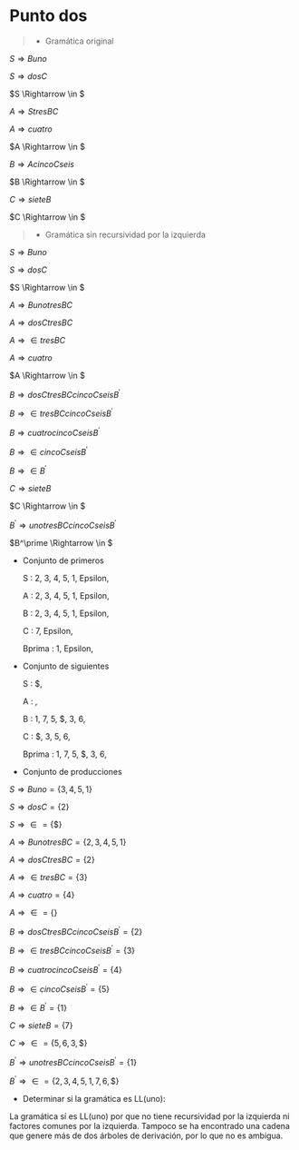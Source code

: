 # **Punto dos**

>* Gramática original

$S \Rightarrow Buno$

$S \Rightarrow dosC$

$S \Rightarrow \in $

$A \Rightarrow StresBC$

$A \Rightarrow cuatro$

$A \Rightarrow \in $

$B \Rightarrow AcincoCseis$

$B \Rightarrow \in $

$C \Rightarrow sieteB$

$C \Rightarrow \in  $

>* Gramática sin recursividad por la   izquierda

$S \Rightarrow Buno$

$S \Rightarrow dosC$

$S \Rightarrow \in $

$A \Rightarrow BunotresBC$

$A \Rightarrow dosCtresBC$

$A \Rightarrow \in tresBC$

$A \Rightarrow cuatro$

$A \Rightarrow \in $

$B \Rightarrow dosCtresBCcincoCseis B^\prime$

$B \Rightarrow \in tresBCcincoCseis B^\prime$

$B \Rightarrow cuatrocincoCseis B^\prime$

$B \Rightarrow \in cincoCseis B^\prime$

$B \Rightarrow \in B^\prime$

$C \Rightarrow sieteB$

$C \Rightarrow \in $

$B^\prime \Rightarrow unotresBCcincoCseis B^\prime$

$B^\prime \Rightarrow \in $

* Conjunto de primeros

    S  :  2, 3, 4, 5, 1, Epsilon, 

    A  :  2, 3, 4, 5, 1, Epsilon, 

    B  :  2, 3, 4, 5, 1, Epsilon, 

    C  :  7, Epsilon, 

    Bprima  :  1, Epsilon, 

* Conjunto de siguientes

    S  :  $, 

    A  :  ,

    B  :  1, 7, 5, $, 3, 6, 

    C  :  $, 3, 5, 6, 

    Bprima  :  1, 7, 5, $, 3, 6,  

* Conjunto de producciones


$S \Rightarrow Buno = \{3,4,5,1\}$

$S \Rightarrow dosC = \{2\}$

$S \Rightarrow \in = \{\$\}$

$A \Rightarrow BunotresBC = \{2,3,4,5,1\}$

$A \Rightarrow dosCtresBC = \{2\}$

$A \Rightarrow \in tresBC = \{3\}$

$A \Rightarrow cuatro = \{4\}$

$A \Rightarrow \in  = \{\}$

$B \Rightarrow dosCtresBCcincoCseis B^\prime = \{2\}$

$B \Rightarrow \in tresBCcincoCseis B^\prime = \{3\}$


$B \Rightarrow cuatrocincoCseis B^\prime = \{4\}$

$B \Rightarrow \in cincoCseis B^\prime = \{5\}$

$B \Rightarrow \in B^\prime = \{1\}$

$C \Rightarrow sieteB = \{7\}$

$C \Rightarrow \in  = \{5,6,3,\$\}$

$B^\prime \Rightarrow unotresBCcincoCseis B^\prime = \{1\}$

$B^\prime \Rightarrow \in = \{2,3,4,5,1,7,6,\$\}$

* Determinar si la gramática es LL(uno):

La gramática sí es LL(uno) por que no tiene recursividad por la izquierda ni factores comunes por la izquierda. Tampoco se ha encontrado una cadena que genere más de dos árboles de derivación, por lo que no es ambigua.
